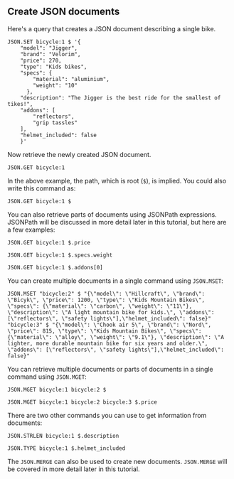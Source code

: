 ## Create JSON documents

Here's a query that creates a JSON document describing a single bike.

```redis:[run_confirmation=true] Create a JSON document
JSON.SET bicycle:1 $ '{
    "model": "Jigger",
    "brand": "Velorim",
    "price": 270,
    "type": "Kids bikes",
    "specs": {
        "material": "aluminium",
        "weight": "10"
      },
    "description": "The Jigger is the best ride for the smallest of tikes!",
    "addons": [
        "reflectors",
        "grip tassles"
    ],
    "helmet_included": false
    }'
```

Now retrieve the newly created JSON document.

```redis Retrieve bicycle:1
JSON.GET bicycle:1
```

In the above example, the path, which is root (`$`), is implied. You could also write this command as:

```
JSON.GET bicycle:1 $
```

You can also retrieve parts of documents using JSONPath expressions. JSONPath will be discussed in more detail later in this tutorial, but here are a few examples:

```redis Get the price of bicycle:1
JSON.GET bicycle:1 $.price
```

```redis Get the weight of bicycle:1
JSON.GET bicycle:1 $.specs.weight
```

```redis Get the first addon of bicycle:1
JSON.GET bicycle:1 $.addons[0]
```

You can create multiple documents in a single command using `JSON.MSET`:

```redis:[run_confirmation=true] Add two more documents using JSON.MGET
JSON.MSET "bicycle:2" $ "{\"model\": \"Hillcraft\", \"brand\": \"Bicyk\", \"price\": 1200, \"type\": \"Kids Mountain Bikes\", \"specs\": {\"material\": \"carbon\", \"weight\": \"11\"}, \"description\": \"A light mountain bike for kids.\", \"addons\": [\"reflectors\", \"safety lights\"],\"helmet_included\": false}" "bicycle:3" $ "{\"model\": \"Chook air 5\", \"brand\": \"Nord\", \"price\": 815, \"type\": \"Kids Mountain Bikes\", \"specs\": {\"material\": \"alloy\", \"weight\": \"9.1\"}, \"description\": \"A lighter, more durable mountain bike for six years and older.\", \"addons\": [\"reflectors\", \"safety lights\"],\"helmet_included\": false}"
```

You can retrieve multiple documents or parts of documents in a single command using `JSON.MGET`:

```redis Get bicycle:1 and bicycle:2
JSON.MGET bicycle:1 bicycle:2 $
```

```redis Get the price of all three bicycle documents
JSON.MGET bicycle:1 bicycle:2 bicycle:3 $.price
```

There are two other commands you can use to get information from documents:

```redis Get the length of bicycle:1's description
JSON.STRLEN bicycle:1 $.description
```

```redis Get the type of bicycle:1's helmet_included attribute
JSON.TYPE bicycle:1 $.helmet_included
```

The `JSON.MERGE` can also be used to create new documents. `JSON.MERGE` will be covered in more detail later in this tutorial.
